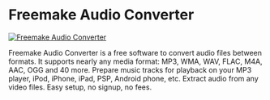 # Freemake Audio Converter
[![Freemake Audio Converter](https://img.shields.io/badge/chocolatey-freemake--audio--converter-%23333.svg)](https://chocolatey.org/packages/freemake-audio-converter/)

Freemake Audio Converter is a free software to convert audio files between formats. It supports nearly any media format: MP3, WMA, WAV, FLAC, M4A, AAC, OGG and 40 more. Prepare music tracks for playback on your MP3 player, iPod, iPhone, iPad, PSP, Android phone, etc. Extract audio from any video files. Easy setup, no signup, no fees.
